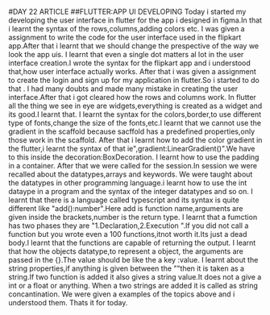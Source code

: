 #DAY 22 ARTICLE
##FLUTTER:APP UI DEVELOPING
Today i started my developing the user interface in flutter for the app i designed in figma.In that i learnt the syntax of the rows,columns,adding colors etc.
I was given a assignment to write the code for the user interface used in the flipkart app.After that i learnt that we should change the prespective of the way we look the app uis.
I learnt that even a single dot matters al lot in the user interface creation.I wrote the syntax for the flipkart app and i understood that,how user interface actually works.
After that i was given a assignment to create the login and sign up for my application in flutter.So i started to do that .
I had many doubts and made many mistake in creating the user interface.After that i got cleared how the rows and columns work.
In flutter all the thing we see in eye are widgets,everything is created as a widget and its good.I learnt that.
I learnt the syntax for the colors,border,to use different type of fonts,change the size of the fonts,etc.I learnt that we cannot use the gradient in the scaffold because sacffold has a predefined properties,only those work in the scaffold.
After that i learnt how to add the color gradient in the flutter,i learnt the syntax of that ie",gradient:LinearGradient()".We have to this inside the decoration:BoxDecoration.
I learnt how to use the padding in a container.
After that we were called for the session.In session we were recalled about the datatypes,arrays and keywords.
We were taught about the datatypes in other programming language.i learnt how to use the int dataype in a program and the syntax of the integer datatypes and so on.
I learnt that there is a language called typescript and its syntax is quite different like "add():number".Here add is function name,arguments are given inside the brackets,number is the return type.
I learnt that a fumction has two phases they are "1.Declaration,2.Execution ".If you did not call a function but you wrote even a 100 functions,itnot worth it.Its just a dead body.I learnt that the functions are capable of  returning the output.
I learnt that how the objects datatype,to represent a object, the arguments are passed in the {}.The value should be like the a key :value.
I learnt about the string properties,if anything is given between the ""then it is taken as a string.If two function is added it also gives a string value.It does not a give a int or a float or anything.
When a two strings are added it is called as string concantination.
We were given a examples of the topics above and i understood them.
Thats it for today. 
